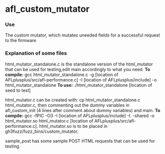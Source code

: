 # afl_custom_mutator
### Use
The custom mutator, which mutates uneeded fields for a successful request to the firmware
### Explanation of some files
html_mutator_standalone.c is the standalone version of the html_mutator that can be used for testing,edit main accordingly to what you need. **To compile:** gcc html_mutator_standalone.c -g [location of AFLplusplus/src/afl-performance.c] -I [location of AFLplusplus/include] -o html_mutator_standalone **To use:** ./html_mutator_standalone [location of seed to test]

html_mutator.c can be created with: cp html_mutator_standalone.c html_mutator.c, then commenting out the dummy variables in afl_custom_init (4 lines after comment about dummy variables) and main. **To compile:** gcc -fPIC -O3 -I [location of AFLplusplus/include] -I. -shared -o html_mutator.so html_mutator.c [location of AFLplusplus/src/afl-performance.c]. html_mutator.so is to be placed in gh3fuzz/fuzz_bins/custom_mutator.

sample_post has some sample POST HTML requests that can be used for testing.
